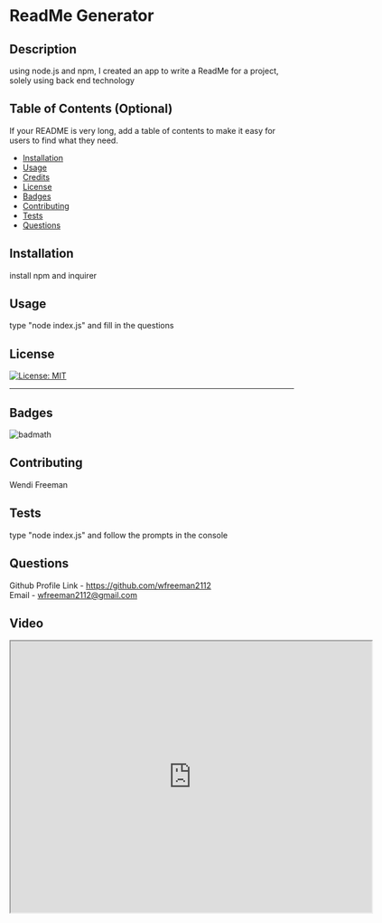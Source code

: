 # ReadMe Generator

 ## Description 
 using node.js and npm, I created an app to write a ReadMe for a project, solely using back end technology

 
 ## Table of Contents (Optional)
 
 If your README is very long, add a table of contents to make it easy for users to find what they need.
 
 * [Installation](#installation)
 * [Usage](#usage)
 * [Credits](#credits)
 * [License](#license)
 * [Badges](#badges)
 * [Contributing](#contributing)
 * [Tests](#tests)
 * [Questions](#questions)
 
 ## Installation
 install npm and inquirer

 
 
 ## Usage 
 
type "node index.js" and fill in the questions
 
 ## License
 
 
 
 [![License: MIT](https://img.shields.io/badge/License-MIT-yellow.svg)](https://opensource.org/licenses/MIT)

 
 ---
 

 
 ## Badges
 
 ![badmath](https://img.shields.io/github/languages/top/nielsenjared/badmath)
  
 ## Contributing
 Wendi Freeman

 ## Tests
 
type "node index.js" and follow the prompts in the console
 
 ## Questions

 Github Profile Link - https://github.com/wfreeman2112  <br>
 Email - wfreeman2112@gmail.com

 ## Video
 <iframe src="https://drive.google.com/file/d/1OBzsKN9BC6JEeYWHzAaJPt7shMvBuJoG/preview" width="640" height="480"></iframe>
  